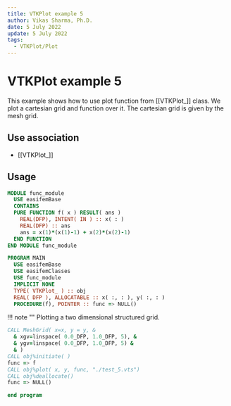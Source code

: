```yaml
---
title: VTKPlot example 5
author: Vikas Sharma, Ph.D.
date: 5 July 2022
update: 5 July 2022
tags:
  - VTKPlot/Plot
---
```


# VTKPlot example 5

This example shows how to use plot function from [[VTKPlot_]] class. We plot a cartesian grid and function over it. The cartesian grid is given by the mesh grid.

## Use association

- [[VTKPlot_]]

## Usage

```fortran
MODULE func_module
  USE easifemBase
  CONTAINS
  PURE FUNCTION f( x ) RESULT( ans )
    REAL(DFP), INTENT( IN ) :: x( : )
    REAL(DFP) :: ans
    ans = x(1)*(x(1)-1) + x(2)*(x(2)-1)
  END FUNCTION
END MODULE func_module
```

```fortran
PROGRAM MAIN
  USE easifemBase
  USE easifemClasses
  USE func_module
  IMPLICIT NONE
  TYPE( VTKPlot_ ) :: obj
  REAL( DFP ), ALLOCATABLE :: x( :, : ), y( :, : )
  PROCEDURE(f), POINTER :: func => NULL()
```

!!! note ""
Plotting a two dimensional structured grid.

```fortran
CALL MeshGrid( x=x, y = y, &
  & xgv=linspace( 0.0_DFP, 1.0_DFP, 5), &
  & ygv=linspace( 0.0_DFP, 1.0_DFP, 5) &
  & )
CALL obj%initiate( )
func => f
CALL obj%plot( x, y, func, "./test_5.vts")
CALL obj%deallocate()
func => NULL()
```

```fortran
end program
```
